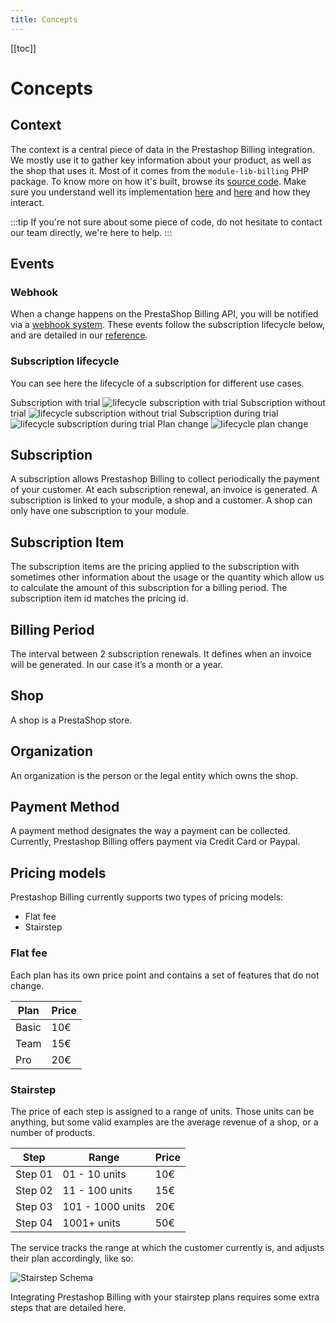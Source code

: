 ```yaml
---
title: Concepts
---
```


[[toc]]

# Concepts

## Context

The context is a central piece of data in the Prestashop Billing integration. We mostly use it to gather key information about your product, as well as the shop that uses it. Most of it comes from the `module-lib-billing` PHP package. To know more on how it's built, browse its [source code](https://github.com/PrestaShopCorp/module-lib-billing/blob/main/src/Presenter/BillingPresenter.php). Make sure you understand well its implementation [here](../3-tutorial/README.md#inject-the-prestashop-billing-context) and [here](../3-tutorial/README.md#edit-the-template-file) and how they interact.

:::tip
If you're not sure about some piece of code, do not hesitate to contact our team directly, we're here to help.
:::

## Events

### Webhook

When a change happens on the PrestaShop Billing API, you will be notified via a [webhook system](https://en.wikipedia.org/wiki/Webhook).
These events follow the subscription lifecycle below, and are detailed in our [reference](../5-references/1-webhook/README.md#).

### Subscription lifecycle

You can see here the lifecycle of a subscription for different use cases.

Subscription with trial
![lifecycle subscription with trial](/assets/images/3-webhook-events/lifecycle_subscription_with_trial.jpg)
Subscription without trial
![lifecycle subscription without trial](/assets/images/3-webhook-events/lifecycle_subscription_without_trial.jpg)
Subscription during trial
![lifecycle subscription during trial](/assets/images/3-webhook-events/lifecycle_cancellation_during_trial.jpg)
Plan change
![lifecycle plan change](/assets/images/3-webhook-events/lifecycle_plan_change.jpg)

## Subscription

A subscription allows Prestashop Billing to collect periodically the payment of your customer. At each subscription renewal, an invoice is generated. A subscription is linked to your module, a shop and a customer. A shop can only have one subscription to your module.

## Subscription Item

The subscription items are the pricing applied to the subscription with sometimes other information about the usage or the quantity which allow us to calculate the amount of this subscription for a billing period. The subscription item id matches the pricing id.

## Billing Period

The interval between 2 subscription renewals. It defines when an invoice will be generated. In our case it’s a month or a year.

## Shop

A shop is a PrestaShop store.

## Organization

An organization is the person or the legal entity which owns the shop.

## Payment Method

A payment method designates the way a payment can be collected. Currently, Prestashop Billing offers payment via Credit Card or Paypal.

## Pricing models

Prestashop Billing currently supports two types of pricing models:

- Flat fee
- Stairstep

### Flat fee

Each plan has its own price point and contains a set of features that do not change.

| Plan  | Price |
| ----- | ----- |
| Basic | 10€   |
| Team  | 15€   |
| Pro   | 20€   |

### Stairstep

The price of each step is assigned to a range of units. Those units can be anything, but some valid examples are the average revenue of a shop, or a number of products.

| Step    | Range            | Price |
| ------- | ---------------- | ----- |
| Step 01 | 01 - 10 units    | 10€   |
| Step 02 | 11 - 100 units   | 15€   |
| Step 03 | 101 - 1000 units | 20€   |
| Step 04 | 1001+ units      | 50€   |

The service tracks the range at which the customer currently is, and adjusts their plan accordingly, like so:

![Stairstep Schema](/assets/images/billing/stair-step-explanation.png)

Integrating Prestashop Billing with your stairstep plans requires some extra steps that are detailed here.
